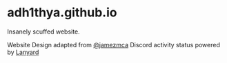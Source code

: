 # adh1thya.github.io

Insanely scuffed website.

Website Design adapted from [@jamezmca](https://github.com/jamezmca/linktree-2)
Discord activity status powered by [Lanyard](https://github.com/cnrad/lanyard-profile-readme)